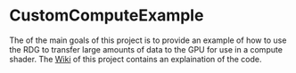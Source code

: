 # CustomComputeExample  
The of the main goals of this project is to provide an example of how to use the RDG to transfer large amounts of data to the GPU for use in a compute shader.
The [Wiki](https://github.com/nfgrep/CustomComputeExample/wiki) of this project contains an explaination of the code.
